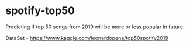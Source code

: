 # spotify-top50
Predicting if top 50 songs from 2019 will be more or less popular in future.

DataSet - https://www.kaggle.com/leonardopena/top50spotify2019
